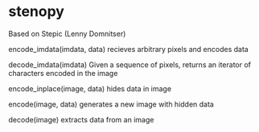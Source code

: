 # stenopy

Based on Stepic (Lenny Domnitser)

encode_imdata(imdata, data)
	recieves arbitrary pixels and encodes data
	
	
decode_imdata(imdata)
	Given a sequence of pixels, returns an iterator of characters
    encoded in the image
    
    
encode_inplace(image, data)
	hides data in image
	
	
encode(image, data)
	generates a new image with hidden data
	
	
decode(image)
	extracts data from an image

